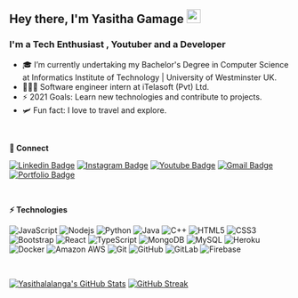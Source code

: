 ## Hey there, I'm Yasitha Gamage <img src="https://media.giphy.com/media/hvRJCLFzcasrR4ia7z/giphy.gif" width="25px">

### I'm a Tech Enthusiast , Youtuber and a Developer

- 🎓 I’m currently undertaking my Bachelor's Degree in Computer Science at Informatics Institute of Technology | University of Westminster UK.
- 👨🏼‍💻 Software engineer intern at iTelasoft (Pvt) Ltd.
- ⚡ 2021 Goals: Learn new technologies and contribute to projects.
- 🛩 Fun fact: I love to travel and explore.

<br />

**🤘 Connect**  

[![Linkedin Badge](https://img.shields.io/badge/-YasithaGamage-blue?style=flat-square&logo=Linkedin&logoColor=white&link=https://www.linkedin.com/in/yasitha-gamage/)](https://www.linkedin.com/in/yasitha-gamage/)
[![Instagram Badge](https://img.shields.io/badge/-YasithaLalanga-purple?style=flat-square&logo=instagram&logoColor=white&link=https://www.instagram.com/yasitha_lalanga/)](https://www.instagram.com/yasitha_lalanga/)
[![Youtube Badge](https://img.shields.io/badge/-LiveGeekz-darkred?style=flat-square&logo=youtube&logoColor=white&link=https://www.youtube.com/c/LiveGeekz)](https://www.youtube.com/c/LiveGeekz)
[![Gmail Badge](https://img.shields.io/badge/-yasithamaxs@gmail.com-c14438?style=flat-square&logo=Gmail&logoColor=white&link=mailto:yasithamaxs@gmail.com)](mailto:yasithamaxs@gmail.com)
[![Portfolio Badge](https://img.shields.io/badge/-YasithaLalanga-black?style=flat-square&logo=medium&logoColor=white&link=https://yasithalalanga.github.io)](https://yasithalalanga.github.io)

<br />

**⚡ Technologies**

![JavaScript](https://img.shields.io/badge/-JavaScript-black?style=flat-square&logo=javascript)
![Nodejs](https://img.shields.io/badge/-Nodejs-black?style=flat-square&logo=Node.js)
![Python](https://img.shields.io/badge/-Python-black?style=flat-square&logo=Python)
![Java](https://img.shields.io/badge/-java-E34A86?style=flat-square&logo=java)
![C++](https://img.shields.io/badge/-C++-00599C?style=flat-square&logo=c)
![HTML5](https://img.shields.io/badge/-HTML5-E34F26?style=flat-square&logo=html5&logoColor=white)
![CSS3](https://img.shields.io/badge/-CSS3-1572B6?style=flat-square&logo=css3)
![Bootstrap](https://img.shields.io/badge/-Bootstrap-563D7C?style=flat-square&logo=bootstrap)
![React](https://img.shields.io/badge/-React-black?style=flat-square&logo=react)
![TypeScript](https://img.shields.io/badge/-TypeScript-black?style=flat-square&logo=typescript)
![MongoDB](https://img.shields.io/badge/-MongoDB-black?style=flat-square&logo=mongodb)
![MySQL](https://img.shields.io/badge/-MySQL-black?style=flat-square&logo=mysql)
![Heroku](https://img.shields.io/badge/-Heroku-430098?style=flat-square&logo=heroku)
![Docker](https://img.shields.io/badge/-Docker-black?style=flat-square&logo=docker)
![Amazon AWS](https://img.shields.io/badge/Amazon%20AWS-232F3E?style=flat-square&logo=amazon-aws)
![Git](https://img.shields.io/badge/-Git-black?style=flat-square&logo=git)
![GitHub](https://img.shields.io/badge/-GitHub-181717?style=flat-square&logo=github)
![GitLab](https://img.shields.io/badge/-GitLab-FCA121?style=flat-square&logo=gitlab)
![Firebase](https://img.shields.io/badge/-Firebase-black?style=flat-square&logo=firebase)

<br />

[![Yasithalalanga's GitHub Stats](https://github-readme-stats.vercel.app/api?username=Yasithalalanga&theme=dark&count_private=true&show_icons=true)](https://github.com/Yasithalalanga)
[![GitHub Streak](https://github-readme-streak-stats.herokuapp.com/?user=Yasithalalanga&theme=dark)](https://git.io/streak-stats)

[website]: https://yasithalalanga.github.io
[twitter]: https://twitter.com/yasitha_lalanga
[youtube]: https://www.youtube.com/c/LiveGeekz
[instagram]: https://www.instagram.com/yasitha_lalanga
[linkedin]: https://www.linkedin.com/in/yasitha-gamage
[facebook]: https://web.facebook.com/yasitha.gamage.1
